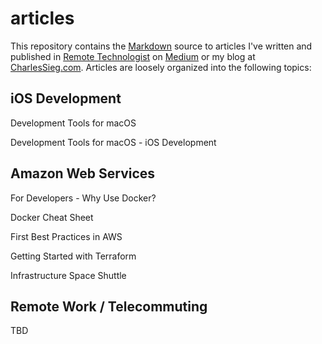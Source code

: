 # articles
This repository contains the [Markdown](https://en.wikipedia.org/wiki/Markdown) source to articles I've written and published in [Remote Technologist](https://medium.com/remote-technologist) on [Medium](https://medium.com) or my blog at [CharlesSieg.com](http://www.charlessieg.com). Articles are loosely organized into the following topics:

## iOS Development

Development Tools for macOS

Development Tools for macOS - iOS Development

## Amazon Web Services

For Developers - Why Use Docker?

Docker Cheat Sheet

First Best Practices in AWS

Getting Started with Terraform

Infrastructure Space Shuttle

## Remote Work / Telecommuting

TBD